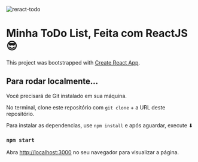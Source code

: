 ![reract-todo](https://github.com/aevoti/desafio_EstagioDesenvolvimento/assets/141343614/4f2cd2a2-72ca-4f1e-b0aa-ed1633dfe25f)

# Minha ToDo List, Feita com ReactJS 😎

This project was bootstrapped with [Create React App](https://github.com/facebook/create-react-app).

## Para rodar localmente...
Você precisará de Git instalado em sua máquina.

No terminal, clone este repositório com `git clone` + a URL deste repositório.

Para instalar as dependencias, use `npm install` e após aguardar, execute ⬇
### `npm start`


Abra [http://localhost:3000](http://localhost:3000) no seu navegador para visualizar a página.

